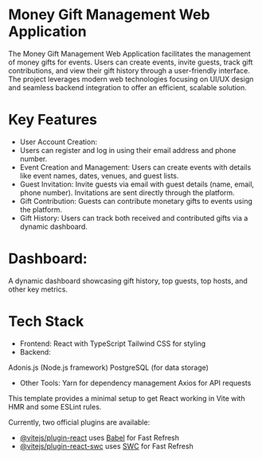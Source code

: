 
# Money Gift Management Web Application
The Money Gift Management Web Application facilitates the management of money gifts for events. Users can create events, invite guests, track gift contributions, and view their gift history through a user-friendly interface. The project leverages modern web technologies focusing on UI/UX design and seamless backend integration to offer an efficient, scalable solution.

# Key Features
- User Account Creation:
- Users can register and log in using their email address and phone number.
- Event Creation and Management:
  Users can create events with details like event names, dates, venues, and guest lists.
- Guest Invitation:
  Invite guests via email with guest details (name, email, phone number). Invitations are sent directly through the platform.
- Gift Contribution:
   Guests can contribute monetary gifts to events using the platform.
- Gift History:
  Users can track both received and contributed gifts via a dynamic dashboard.

# Dashboard:
 A dynamic dashboard showcasing gift history, top guests, top hosts, and other key metrics.

# Tech Stack
- Frontend:
React with TypeScript
Tailwind CSS for styling
- Backend:

Adonis.js (Node.js framework)
PostgreSQL (for data storage)

- Other Tools:
Yarn for dependency management
Axios for API requests

This template provides a minimal setup to get React working in Vite with HMR and some ESLint rules.

Currently, two official plugins are available:

- [@vitejs/plugin-react](https://github.com/vitejs/vite-plugin-react/blob/main/packages/plugin-react/README.md) uses [Babel](https://babeljs.io/) for Fast Refresh
- [@vitejs/plugin-react-swc](https://github.com/vitejs/vite-plugin-react-swc) uses [SWC](https://swc.rs/) for Fast Refresh
